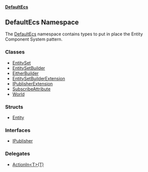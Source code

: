 #### [DefaultEcs](./index.md 'index')
## DefaultEcs Namespace
The [DefaultEcs](./DefaultEcs.md 'DefaultEcs') namespace contains types to put in place the Entity Component System pattern.  
### Classes
- [EntitySet](./DefaultEcs-EntitySet.md 'DefaultEcs.EntitySet')
- [EntitySetBuilder](./DefaultEcs-EntitySetBuilder.md 'DefaultEcs.EntitySetBuilder')
- [EitherBuilder](./DefaultEcs-EntitySetBuilder-EitherBuilder.md 'DefaultEcs.EntitySetBuilder.EitherBuilder')
- [EntitySetBuilderExtension](./DefaultEcs-EntitySetBuilderExtension.md 'DefaultEcs.EntitySetBuilderExtension')
- [IPublisherExtension](./DefaultEcs-IPublisherExtension.md 'DefaultEcs.IPublisherExtension')
- [SubscribeAttribute](./DefaultEcs-SubscribeAttribute.md 'DefaultEcs.SubscribeAttribute')
- [World](./DefaultEcs-World.md 'DefaultEcs.World')
### Structs
- [Entity](./DefaultEcs-Entity.md 'DefaultEcs.Entity')
### Interfaces
- [IPublisher](./DefaultEcs-IPublisher.md 'DefaultEcs.IPublisher')
### Delegates
- [ActionIn&lt;T&gt;(T)](./DefaultEcs-ActionIn-T-(T).md 'DefaultEcs.ActionIn&lt;T&gt;(T)')
